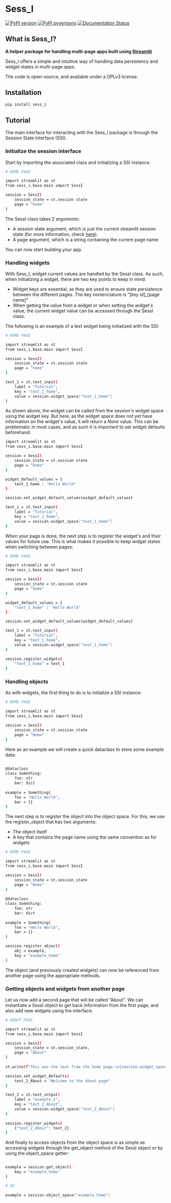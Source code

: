 # Sess_I

[![PyPI version](https://badge.fury.io/py/physiofit.svg)](https://badge.fury.io/py/physiofit)
[![PyPI pyversions](https://img.shields.io/pypi/pyversions/physiofit.svg)](https://pypi.python.org/pypi/physiofit/)
[![Documentation Status](https://readthedocs.org/projects/physiofit/badge/?version=latest)](http://physiofit.readthedocs.io/?badge=latest)


## What is Sess_I?
**A helper package for handling multi-page apps built using [Streamlit](https://streamlit.io/)**

Sess_I offers a simple and intuitive way of handling data persistency and widget states in multi-page apps.

The code is open-source, and available under a GPLv3 license. 

## Installation

```sh
pip install sess_i
```

## Tutorial

The main interface for interacting with the Sess_I package is through the Session State Interface (SSI). 

### Initialize the session interface

Start by importing the associated  class and initializing a SSI instance:

```sh
# HOME PAGE

import streamlit as st
from sess_i.base.main import SessI

session = SessI(
    session_state = st.session state
    page = "home"
)
```

The SessI class takes 2 arguments:
    
* A session state argument, which is just the current streamlit session state (for more information, 
      check [here](https://docs.streamlit.io/library/advanced-features/session-state)). 
* A page argument, which is a string containing the current page name

You can now start building your app. 

### Handling widgets

With Sess_I, widget current values are handled by the SessI class. As such, when  initializing a widget, there are two 
key points to keep in mind:

* Widget keys are essential, as they are used to ensure state persistence between the different pages. The key 
  nomenclature is "[key id]_[page name]"
* When getting the value from a widget or when setting the widget's value, the current widget value can be accessed 
  through the SessI class.

The following is an example of a text widget being initialized with the SSI:

```sh
# HOME PAGE

import streamlit as st
from sess_i.base.main import SessI

session = SessI(
    session_state = st.session state
    page = "home"
)

text_1 = st.text_input(
    label = "Tutorial",
    key = "text_1_home",
    value = session.widget_space["text_1_home"]
)
```

As shown above, the widget can be called from the session's widget space using the widget key. But here, as the widget 
space does not yet have information on the widget's value, it will return a *None* value. This can be problematic in 
most cases, and as such it is important to set widget defaults beforehand:

```sh
import streamlit as st
from sess_i.base.main import SessI

session = SessI(
    session_state = st.session state
    page = "home"
)

widget_default_values = {
    text_1_home : "Hello World"
}

session.set_widget_default_values(widget_default_values)

text_1 = st.text_input(
    label = "Tutorial",
    key = "text_1_home",
    value = session.widget_space["text_1_home"]
)
```

When your page is done, the next step is to register the widget's and their values for future use. This is what makes 
it possible to keep widget states when switching between pages:

```sh
# HOME PAGE

import streamlit as st
from sess_i.base.main import SessI

session = SessI(
    session_state = st.session state
    page = "home"
)

widget_default_values = {
    "text_1_home" : "Hello World"
}

session.set_widget_default_values(widget_default_values)

text_1 = st.text_input(
    label = "Tutorial",
    key = "text_1_home",
    value = session.widget_space["text_1_home"]
)
  
session.register_widgets(
    "text_1_home" = text_1
)
```

### Handling objects

As with widgets, the first thing to do is to initialize a SSI instance:

```sh
# HOME PAGE

import streamlit as st
from sess_i.base.main import SessI

session = SessI(
    session_state = st.session_state
    page = "Home"
)

```

Here as an example we will create a quick dataclass to store some example data:

```sh
  
@dataclass
class Something:
    foo: str
    bar: dict
    
example = Something(
    foo = "Hello World",
    bar = {}
)

```

The next step is to register the object into the object space. For this, we use the register_object that has two 
arguments:

* The object itself
* A key that contains the page name using the same convention as for widgets

```sh
# HOME PAGE

import streamlit as st
from sess_i.base.main import SessI

session = SessI(
    session_state = st.session_state
    page = "Home"
)
  
@dataclass
class Something:
    foo: str
    bar: dict
    
example = Something(
    foo = "Hello World",
    bar = {}
)

session.register_object(
    obj = example,
    key = "example_home"
)

```

The object (and previously created widgets) can now be referenced from another page using the appropriate methods.

### Getting objects and widgets from another page

Let us now add a second page that will be called "About". We can instantiate a SessI object to get back information 
from the first page, and also add new widgets using the interface:

```sh
# ABOUT PAGE

import streamlit as st
from sess_i.base.main import SessI

session = SessI(
    session_state = st.session_state,
    page = "About"
)
  
st.write(f"This was the text from the home page:\n{session.widget_space['text_1_home']}")

session.set_widget_defaults(
    text_2_About = "Welcome to the about page"
)

text_2 = st.text_intput(
    label = "example_2",
    key = "text_2_About",
    value = session.widget_space["text_2_About"]
)
  
session.register_widgets(
    {"text_2_About": text_2}
)
```

And finally to access objects from the object space is as simple as accessing widgets through the get_object method of 
the SessI object or by using the object_space getter:

```sh

example = session.get_object(
    key = "example_home"
)

# OR

example = session.object_space["example_home"]

```
